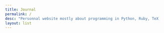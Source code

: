 ```yaml
---
title: Journal
permalink: /
desc: "Personnal website mostly about programming in Python, Ruby, TeX, R..."
layout: list
---
```

